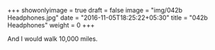 +++
showonlyimage = true
draft = false
image = "img/042b Headphones.jpg"
date = "2016-11-05T18:25:22+05:30"
title = "042b Headphones"
weight = 0
+++

And I would walk 10,000 miles.

